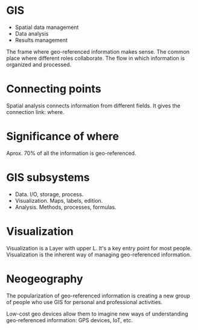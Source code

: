 # GIS

* Spatial data management
* Data analysis
* Results management

The frame where geo-referenced information makes sense. The common place
where different roles collaborate. The flow in which information is organized
and processed.

# Connecting points

Spatial analysis connects information from different fields. It gives
the connection link: where.

# Significance of where

Aprox. 70% of all the information is geo-referenced.

# GIS subsystems

* Data. I/O, storage, process.
* Visualization. Maps, labels, edition.
* Analysis. Methods, processes, formulas.

# Visualization

Visualization is a Layer with upper L. It's a key entry point for most people.
Visualization is the inherent way of managing geo-referenced information.

# Neogeography

The popularization of geo-referenced information is creating a new group of people
who use GIS for personal and professional activities.

Low-cost geo devices allow them to imagine new ways of understanding geo-referenced
information: GPS devices, IoT, etc.